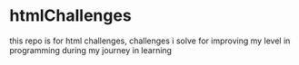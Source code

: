 # htmlChallenges
this repo is for html challenges, challenges i solve for improving my level in programming during my journey in learning
